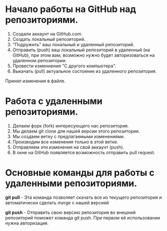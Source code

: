 # Начало работы на GitHub над репозиториями.

1. Создали аккаунт на GitHub.com.
2. Создать локальный репозиторий.
3. "Подружить" ваш локальный и удаленный репозиторий.
4. Отправить (push) ваш локальный репозиторий в удаленный (на GitHub), при этом вам, возможно нужно будет авторизоваться на удаленном репозитории.
5. Провести изменнения "С другого компьютера".
6. Выкачать (pull) актуальное состояние из удаленного репозитория.

Принял изменения в файле.

# Работа с удаленными репозиториями.

1. Делаем форк (fork) интересующего нас репозитория.
2. Мы делаем git clone для нашей версии этого репозитория.
3. Мы создаем ветку с предлагаемыми изменениями.
4. Производим все изменения только в этой ветке.
5. Отправляем эти изменения на свой аккаунт (push).
6. В окне на GitHub появляется возможность отправить pull request.

# Основные команды для работы с удаленными репозиториями.

**git pull** - Эта команда позволяет скачать все
из текущего репозитория и автоматически
сделать *merge* с нашей версией

**git push** - Отправить свою версию репозитория во
внешний репозиторий поможет команда git
push. При первом её использовании нужна авторизация.

